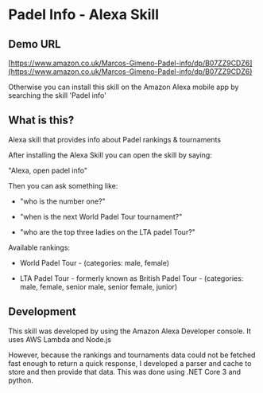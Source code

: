 # Padel Info - Alexa Skill

## Demo URL

[https://www.amazon.co.uk/Marcos-Gimeno-Padel-info/dp/B07ZZ9CDZ6](https://www.amazon.co.uk/Marcos-Gimeno-Padel-info/dp/B07ZZ9CDZ6)

Otherwise you can install this skill on the Amazon Alexa mobile app by searching the skill 'Padel info'

## What is this?

Alexa skill that provides info about Padel rankings &amp; tournaments

After installing the Alexa Skill you can open the skill by saying:

"Alexa, open padel info"

Then you can ask something like:

- "who is the number one?"

- "when is the next World Padel Tour tournament?"

- "who are the top three ladies on the LTA padel Tour?"

Available rankings:

- World Padel Tour - (categories: male, female)

- LTA Padel Tour - formerly known as British Padel Tour - (categories: male, female, senior male, senior female, junior)

## Development

This skill was developed by using the Amazon Alexa Developer console. It uses AWS Lambda and Node.js

However, because the rankings and tournaments data could not be fetched fast enough to return a quick response, I developed a parser and cache to store and then provide that data. This was done using .NET Core 3 and python. 
